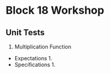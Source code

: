 # Block 18 Workshop

## Unit Tests
1. Multiplication Function
  - Expectations
    1.
  - Specifications
    1. 
